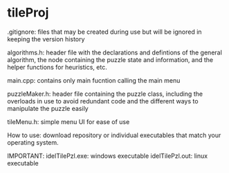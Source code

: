 # tileProj

.gitignore: files that may be created during use but will be ignored in keeping the version history

algorithms.h: header file with the declarations and defintions of the general algorithm, the node containing the puzzle state and   information, and the helper functions for heuristics, etc. 

main.cpp: contains only main fucntion calling the main menu

puzzleMaker.h: header file containing the puzzle class, including the overloads in use to avoid redundant code and the different ways to manipulate the puzzle easily

tileMenu.h: simple menu UI for ease of use

How to use: download repository or individual executables that match your operating system. 

IMPORTANT:
idelTilePzl.exe: windows executable
idelTilePzl.out: linux executable
